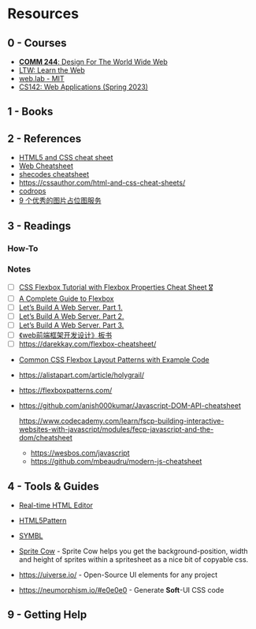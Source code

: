 # Resources

## 0 - Courses

-   [**COMM 244**: Design For The World Wide Web](http://web.simmons.edu/~grovesd/comm244/)
-   [LTW: Learn the Web](https://learntheweb.courses/)
-   [web.lab - MIT](https://weblab.mit.edu/)
-   [CS142: Web Applications (Spring 2023)](https://web.stanford.edu/class/cs142/index.html)

## 1 - Books

## 2 - References

-   [HTML5 and CSS cheat sheet](https://acchou.github.io/html-css-cheat-sheet/html-css-cheat-sheet.html)
-   [Web Cheatsheet](https://htmlcheatsheet.com/)
-   [shecodes cheatsheet](https://cheatsheets.shecodes.io/)
-   https://cssauthor.com/html-and-css-cheat-sheets/
-   [codrops](https://tympanus.net/codrops/)
-   [9 个优秀的图片占位图服务](https://www.cnblogs.com/51try-again/p/10976568.html)

## 3 - Readings

### How-To

### Notes

-   [ ] [CSS Flexbox Tutorial with Flexbox Properties Cheat Sheet 🎖️](https://www.freecodecamp.org/news/css-flexbox-tutorial-with-cheatsheet/)
-   [ ] [A Complete Guide to Flexbox](https://css-tricks.com/snippets/css/a-guide-to-flexbox/)
-   [ ] [Let’s Build A Web Server. Part 1.](https://ruslanspivak.com/lsbaws-part1/)
-   [ ] [Let’s Build A Web Server. Part 2.](https://ruslanspivak.com/lsbaws-part2/)
-   [ ] [Let’s Build A Web Server. Part 3.](https://ruslanspivak.com/lsbaws-part3/)
-   [ ] [《web前端框架开发设计》板书](https://www.cnblogs.com/beast-king/p/10436594.html)
-   [ ] https://darekkay.com/flexbox-cheatsheet/
-   [Common CSS Flexbox Layout Patterns with Example Code](https://tobiasahlin.com/blog/common-flexbox-patterns/)

-   https://alistapart.com/article/holygrail/

-   https://flexboxpatterns.com/

-   https://github.com/anish000kumar/Javascript-DOM-API-cheatsheet

    https://www.codecademy.com/learn/fscp-building-interactive-websites-with-javascript/modules/fecp-javascript-and-the-dom/cheatsheet

    -   https://wesbos.com/javascript
    -   https://github.com/mbeaudru/modern-js-cheatsheet

## 4 - Tools & Guides

-   [Real-time HTML Editor](https://htmledit.squarefree.com/)
-   [HTML5Pattern](https://www.html5pattern.com/)
-   [SYMBL](https://symbl.cc/cn/)
-   [Sprite Cow](http://www.spritecow.com/) - Sprite Cow helps you get the background-position, width and height of sprites within a spritesheet as a nice bit of copyable css.
-   <https://uiverse.io/> - Open-Source UI elements for any project

-   <https://neumorphism.io/#e0e0e0> - Generate **Soft**-UI CSS code

## 9 - Getting Help